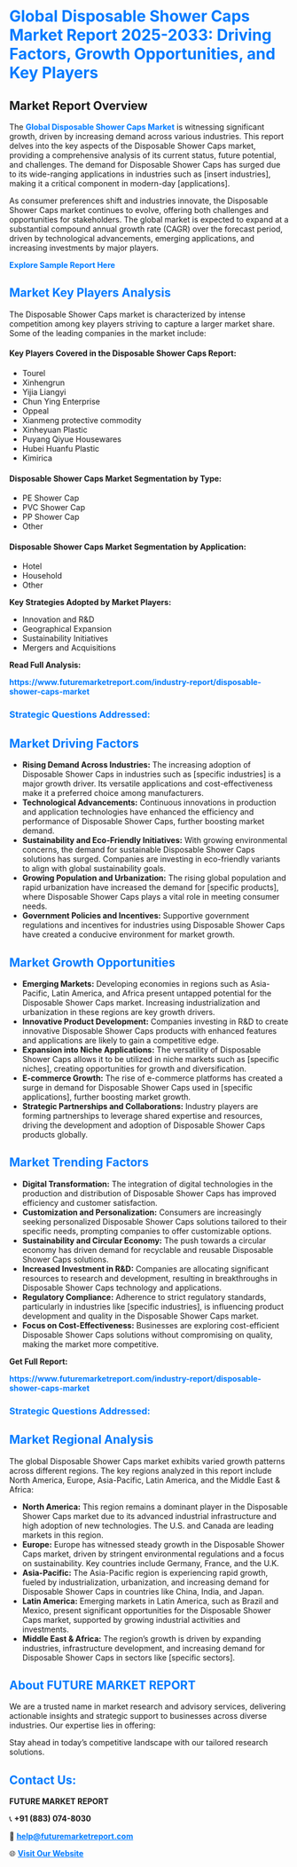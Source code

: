 <h1 style="color: #007BFF;">Global Disposable Shower Caps Market Report 2025-2033: Driving Factors, Growth Opportunities, and Key Players</h1>

<section id="overview">
<h2>Market Report Overview</h2>
<p>The <a href="https://www.futuremarketreport.com/industry-report/disposable-shower-caps-market" style="color: #007BFF; text-decoration: none;"><strong>Global Disposable Shower Caps Market</strong></a> is witnessing significant growth, driven by increasing demand across various industries. This report delves into the key aspects of the Disposable Shower Caps market, providing a comprehensive analysis of its current status, future potential, and challenges. The demand for Disposable Shower Caps has surged due to its wide-ranging applications in industries such as [insert industries], making it a critical component in modern-day [applications].</p>
<p>As consumer preferences shift and industries innovate, the Disposable Shower Caps market continues to evolve, offering both challenges and opportunities for stakeholders. The global market is expected to expand at a substantial compound annual growth rate (CAGR) over the forecast period, driven by technological advancements, emerging applications, and increasing investments by major players.</p>
</section>

<section id="overview">
<p><a href="https://www.futuremarketreport.com/request-sample/reportId=32741" style="color: #007BFF; text-decoration: none;"><strong>Explore Sample Report Here</strong></a></p>
</section>

<section id="key-players">
<h2 style="color: #007BFF;">Market Key Players Analysis</h2>
<p>The Disposable Shower Caps market is characterized by intense competition among key players striving to capture a larger market share. Some of the leading companies in the market include:</p>
<h4>Key Players Covered in the Disposable Shower Caps Report:</h4>
<ul><li>Tourel</li><li>Xinhengrun</li><li>Yijia Liangyi</li><li>Chun Ying Enterprise</li><li>Oppeal</li><li>Xianmeng protective commodity</li><li>Xinheyuan Plastic</li><li>Puyang Qiyue Housewares</li><li>Hubei Huanfu Plastic</li><li>Kimirica</li></ul>
<h4>Disposable Shower Caps Market Segmentation by Type:</h4>
<ul><li>PE Shower Cap</li><li>PVC Shower Cap</li><li>PP Shower Cap</li><li>Other</li></ul>

<h4>Disposable Shower Caps Market Segmentation by Application:</h4>
<ul><li>Hotel</li><li>Household</li><li>Other</li></ul>
<p><strong>Key Strategies Adopted by Market Players:</strong></p>
<ul>
<li>Innovation and R&D</li>
<li>Geographical Expansion</li>
<li>Sustainability Initiatives</li>
<li>Mergers and Acquisitions</li>
</ul>
</section>

<section>
<p><strong>Read Full Analysis: </strong></p><a href="https://www.futuremarketreport.com/industry-report/disposable-shower-caps-market" style="color: #007BFF; text-decoration: none;"><strong>https://www.futuremarketreport.com/industry-report/disposable-shower-caps-market</strong></a>
<h3 style="color: #007BFF;">Strategic Questions Addressed:</h3>
</section>

<section id="driving-factors">
<h2 style="color: #007BFF;">Market Driving Factors</h2>
<ul>
<li><strong>Rising Demand Across Industries:</strong> The increasing adoption of Disposable Shower Caps in industries such as [specific industries] is a major growth driver. Its versatile applications and cost-effectiveness make it a preferred choice among manufacturers.</li>
<li><strong>Technological Advancements:</strong> Continuous innovations in production and application technologies have enhanced the efficiency and performance of Disposable Shower Caps, further boosting market demand.</li>
<li><strong>Sustainability and Eco-Friendly Initiatives:</strong> With growing environmental concerns, the demand for sustainable Disposable Shower Caps solutions has surged. Companies are investing in eco-friendly variants to align with global sustainability goals.</li>
<li><strong>Growing Population and Urbanization:</strong> The rising global population and rapid urbanization have increased the demand for [specific products], where Disposable Shower Caps plays a vital role in meeting consumer needs.</li>
<li><strong>Government Policies and Incentives:</strong> Supportive government regulations and incentives for industries using Disposable Shower Caps have created a conducive environment for market growth.</li>
</ul>
</section>

<section id="growth-opportunities">
<h2 style="color: #007BFF;">Market Growth Opportunities</h2>
<ul>
<li><strong>Emerging Markets:</strong> Developing economies in regions such as Asia-Pacific, Latin America, and Africa present untapped potential for the Disposable Shower Caps market. Increasing industrialization and urbanization in these regions are key growth drivers.</li>
<li><strong>Innovative Product Development:</strong> Companies investing in R&D to create innovative Disposable Shower Caps products with enhanced features and applications are likely to gain a competitive edge.</li>
<li><strong>Expansion into Niche Applications:</strong> The versatility of Disposable Shower Caps allows it to be utilized in niche markets such as [specific niches], creating opportunities for growth and diversification.</li>
<li><strong>E-commerce Growth:</strong> The rise of e-commerce platforms has created a surge in demand for Disposable Shower Caps used in [specific applications], further boosting market growth.</li>
<li><strong>Strategic Partnerships and Collaborations:</strong> Industry players are forming partnerships to leverage shared expertise and resources, driving the development and adoption of Disposable Shower Caps products globally.</li>
</ul>
</section>

<section id="trending-factors">
<h2 style="color: #007BFF;">Market Trending Factors</h2>
<ul>
<li><strong>Digital Transformation:</strong> The integration of digital technologies in the production and distribution of Disposable Shower Caps has improved efficiency and customer satisfaction.</li>
<li><strong>Customization and Personalization:</strong> Consumers are increasingly seeking personalized Disposable Shower Caps solutions tailored to their specific needs, prompting companies to offer customizable options.</li>
<li><strong>Sustainability and Circular Economy:</strong> The push towards a circular economy has driven demand for recyclable and reusable Disposable Shower Caps solutions.</li>
<li><strong>Increased Investment in R&D:</strong> Companies are allocating significant resources to research and development, resulting in breakthroughs in Disposable Shower Caps technology and applications.</li>
<li><strong>Regulatory Compliance:</strong> Adherence to strict regulatory standards, particularly in industries like [specific industries], is influencing product development and quality in the Disposable Shower Caps market.</li>
<li><strong>Focus on Cost-Effectiveness:</strong> Businesses are exploring cost-efficient Disposable Shower Caps solutions without compromising on quality, making the market more competitive.</li>
</ul>
</section>

<section>
<p><strong>Get Full Report: </strong></p><a href="https://www.futuremarketreport.com/industry-report/disposable-shower-caps-market" style="color: #007BFF; text-decoration: none;"><strong>https://www.futuremarketreport.com/industry-report/disposable-shower-caps-market</strong></a>
<h3 style="color: #007BFF;">Strategic Questions Addressed:</h3>
</section>


<section id="regional-analysis">
<h2 style="color: #007BFF;">Market Regional Analysis</h2>
<p>The global Disposable Shower Caps market exhibits varied growth patterns across different regions. The key regions analyzed in this report include North America, Europe, Asia-Pacific, Latin America, and the Middle East & Africa:</p>
<ul>
<li><strong>North America:</strong> This region remains a dominant player in the Disposable Shower Caps market due to its advanced industrial infrastructure and high adoption of new technologies. The U.S. and Canada are leading markets in this region.</li>
<li><strong>Europe:</strong> Europe has witnessed steady growth in the Disposable Shower Caps market, driven by stringent environmental regulations and a focus on sustainability. Key countries include Germany, France, and the U.K.</li>
<li><strong>Asia-Pacific:</strong> The Asia-Pacific region is experiencing rapid growth, fueled by industrialization, urbanization, and increasing demand for Disposable Shower Caps in countries like China, India, and Japan.</li>
<li><strong>Latin America:</strong> Emerging markets in Latin America, such as Brazil and Mexico, present significant opportunities for the Disposable Shower Caps market, supported by growing industrial activities and investments.</li>
<li><strong>Middle East & Africa:</strong> The region’s growth is driven by expanding industries, infrastructure development, and increasing demand for Disposable Shower Caps in sectors like [specific sectors].</li>
</ul>
</section>

<footer>
<h2 style="color: #007BFF;">About FUTURE MARKET REPORT</h2>
<p>We are a trusted name in market research and advisory services, delivering actionable insights and strategic support to businesses across diverse industries. Our expertise lies in offering:</p>

<p>Stay ahead in today’s competitive landscape with our tailored research solutions.</p>

<h2 style="color: #007BFF;">Contact Us:</h2>
<p><strong>FUTURE MARKET REPORT</strong></p>
<p>📞 <strong>+91 (883) 074-8030</strong></p>
<p>📧 <strong><a href="mailto:help@futuremarketreport.com" style="color: #007BFF;">help@futuremarketreport.com</a></strong></p>
<p>🌐 <strong><a href="https://www.futuremarketreport.com/" style="color: #007BFF;">Visit Our Website</a></strong></p>
</footer>
